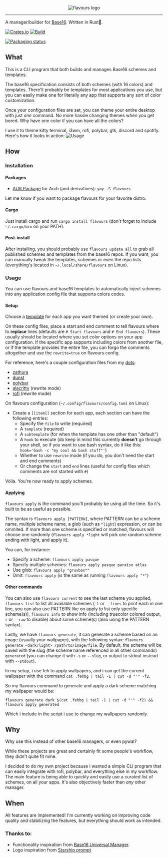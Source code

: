 <p align="center">
  <img src="https://raw.githubusercontent.com/Misterio77/flavours/master/logo.svg" alt="flavours logo"/>
</p>

---

A manager/builder for [Base16](https://github.com/chriskempson/base16). Written in Rust🦀.

[![Crates.io](https://img.shields.io/crates/v/flavours.svg)](https://crates.io/crates/flavours)
[![Build](https://github.com/misterio77/flavours/workflows/Rust/badge.svg)](https://github.com/misterio77/flavours/actions?query=workflow%3ARust)

[![Packaging status](https://repology.org/badge/vertical-allrepos/flavours.svg)](https://repology.org/project/flavours/versions)


## What
This is a CLI program that both builds and manages Base16 schemes and templates.

The base16 specification consists of both schemes (with 16 colors) and templates. There'll probably be templates for most applications you use, but you can easily make one for literally any app that supports any sort of color customization.

Once your configuration files are set, you can theme your entire desktop with just *one* command. No more hassle changing themes when you get bored.
Why have one color if you can have all the colors?

I use it to theme kitty terminal, i3wm, rofi, polybar, gtk, discord and spotify. Here's how it looks in action:
![Usage](http://u.cubeupload.com/Misterio77x/flavours202009191033.gif)

## How

### Installation

#### Packages
- [AUR Package](https://aur.archlinux.org/packages/flavours/) for Arch (and derivatives):
`yay -S flavours`

Let me know if you want to package flavours for your favorite distro.

#### Cargo
Just install cargo and run `cargo install flavours` (don't forget to include `~/.cargo/bin` on your PATH).

#### Post-install
After installing, you should probably use `flavours update all` to grab all published schemes and templates from the base16 repos. If you want, you can manually tweak the templates, schemes or even the repo lists (everything's located in `~/.local/share/flavours` on Linux).

### Usage
You can use flavours and base16 templates to automatically inject schemes into any application config file that supports colors codes.

#### Setup
Choose a [template](https://github.com/chriskempson/base16#template-repositories) for each app you want themed (or create your own).

On these config files, place a start and end comment to tell flavours where to **replace** lines (defaults are `# Start flavours` and `# End flavours`). These usually should be located where you set color options on your app configuration. If the specific app supports including colors from another file, or if the template provides the entire file, you can forgo the comments altogether and use the `rewrite=true` on flavours config.

For reference, here's a couple configuration files from my [dots](https://github.com/Misterio77/dotfiles):
- [zathura](https://github.com/Misterio77/dotfiles/blob/master/home/.config/zathura/zathurarc)
- [dunst](https://github.com/Misterio77/dotfiles/blob/master/home/.config/dunst/dunstrc)
- [polybar](https://github.com/Misterio77/dotfiles/blob/master/home/.config/polybar/config.ini)
- [alacritty](https://github.com/Misterio77/dotfiles/tree/master/home/.config/alacritty/alacritty.yml) (rewrite mode)
- [rofi](https://github.com/Misterio77/dotfiles/blob/master/home/.config/rofi/themes/styles/colors.rasi) (rewrite mode)


On flavours configuration (`~/.config/flavours/config.toml` on Linux):
- Create a `[[item]]` section for each app, each section can have the following entries:
  - Specify the `file` to write (required)
  - A `template` (required)
  - A `subtemplate` (for when the template has one other than "default")
  - A `hook` to execute (do keep in mind this currently **doesn't** go through your shell, so if you want to use bash syntax, do it like this: `hook='bash -c "my cool && bash stuff"'`)
  - Whether to use `rewrite` mode (if you do, you don't need the start and end comments)
  - Or change the `start` and `end` lines (useful for config files which comments are not started with `#`)

Vóila. You're now ready to apply schemes.

#### Applying
`flavours apply` is the command you'll probably be using all the time. So it's built to be as useful as possible.

The syntax is `flavours apply [PATTERN]`, where PATTERN can be a scheme name, multiple scheme name, a glob (such as `*light`) expression, or can be ommited.
If more than one scheme is specified or matched, flavours will choose one randomly (`flavours apply *light` will pick one random scheme ending with light, and apply it).

You can, for instance:
- Specify a scheme: `flavours apply pasque`
- Specify multiple schemes: `flavours apply pasque paraiso atlas`
- Use glob: `flavours apply "gruvbox*"`
- Omit: `flavours apply` (is the same as running `flavours apply "*"`)

#### Other commands
You can also use `flavours current` to see the last scheme you applied, `flavours list` to list all available schemes (`-l` or `--lines` to print each in one line, you can also use PATTERN like on apply to list only specific scheme(s)), `flavours info` to show info (including truecolor colored output, `r` or `--raw` to disable) about some scheme(s) (also using the PATTERN syntax).

Lastly, we have `flavours generate`, it can generate a scheme based on an image (usually your wallpaper), with the following syntax: `flavours generate <dark/light> /path/to/image/file`. By default, the scheme will be saved with the slug (the scheme name referenced in all other commands) `generated` (you can change it with `-s` or `--slug`, or output to stdout instead with `--stdout`).

In my setup, i use feh to apply wallpapers, and i can get the current wallpaper with the command `cat .fehbg | tail -1 | cut -d "'" -f2`.

So my flavours command to generate and apply a dark scheme matching my wallpaper would be:

`flavours generate dark $(cat .fehbg | tail -1 | cut -d "'" -f2) && flavours apply generated`

Which i include in the script i use to change my wallpapers randomly.

## Why
Why use this instead of other base16 managers, or even pywal?

While these projects are great and certainly fit some people's workflow, they didn't quite fit mine.

I decided to do my own project because i wanted a simple CLI program that can easily integrate with rofi, polybar, and everything else in my workflow. The main feature is being able to quickly and easily use a curated list of schemes, on all your apps. It's also objectively faster than _any_ other manager.

## When
All features are implemented! I'm currently working on improving code quality and stabilizing the features, but everything should work as intended.

### Thanks to:
- Functionality inspiration from [Base16 Universal Manager](https://github.com/pinpox/base16-universal-manager).
- Logo inspiration from [Starship prompt](https://starship.rs)
